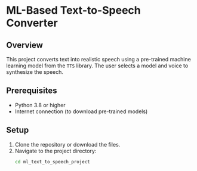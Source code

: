 # ML-Based Text-to-Speech Converter

## Overview
This project converts text into realistic speech using a pre-trained machine learning model from the `TTS` library. The user selects a model and voice to synthesize the speech.

## Prerequisites
- Python 3.8 or higher
- Internet connection (to download pre-trained models)

## Setup
1. Clone the repository or download the files.
2. Navigate to the project directory:
   ```bash
   cd ml_text_to_speech_project
